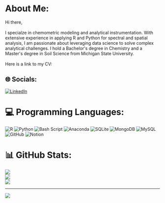 # About Me:
Hi there, <br><br> I specialze in chemometric modeling and analytical instrumentation. With extensive experience in applying R and Python for spectral and spatial analysis, I am passionate about leveraging data science to solve complex analytical challenges. I hold a Bachelor's degree in Chemistry and a Master's degree in Soil Science from Michigan State University. <br><br>Here is a link to my CV:  <br>


## 🌐 Socials:
[![LinkedIn](https://img.shields.io/badge/LinkedIn-%230077B5.svg?logo=linkedin&logoColor=white)](https://linkedin.com/in/faisal-sherif) 

# 💻 Programming Languages:
![R](https://img.shields.io/badge/r-%23276DC3.svg?style=plastic&logo=r&logoColor=white) ![Python](https://img.shields.io/badge/python-3670A0?style=plastic&logo=python&logoColor=ffdd54) ![Bash Script](https://img.shields.io/badge/bash_script-%23121011.svg?style=plastic&logo=gnu-bash&logoColor=white) ![Anaconda](https://img.shields.io/badge/Anaconda-%2344A833.svg?style=plastic&logo=anaconda&logoColor=white) ![SQLite](https://img.shields.io/badge/sqlite-%2307405e.svg?style=plastic&logo=sqlite&logoColor=white) ![MongoDB](https://img.shields.io/badge/MongoDB-%234ea94b.svg?style=plastic&logo=mongodb&logoColor=white) ![MySQL](https://img.shields.io/badge/mysql-4479A1.svg?style=plastic&logo=mysql&logoColor=white) ![GitHub](https://img.shields.io/badge/github-%23121011.svg?style=plastic&logo=github&logoColor=white) ![Notion](https://img.shields.io/badge/Notion-%23000000.svg?style=plastic&logo=notion&logoColor=white)
# 📊 GitHub Stats:
![](https://github-readme-stats.vercel.app/api?username=sherifai&theme=dark&hide_border=false&include_all_commits=false&count_private=false)<br/>
![](https://nirzak-streak-stats.vercel.app/?user=sherifai&theme=dark&hide_border=false)<br/>
![](https://github-readme-stats.vercel.app/api/top-langs/?username=sherifai&theme=dark&hide_border=false&include_all_commits=false&count_private=false&layout=compact)

---
[![](https://visitcount.itsvg.in/api?id=sherifai&icon=0&color=0)](https://visitcount.itsvg.in)

<!-- Proudly created with GPRM ( https://gprm.itsvg.in ) -->
